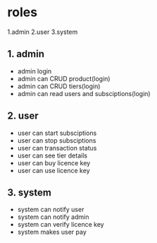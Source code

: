 # roles

1.admin
2.user
3.system

## 1. admin
- admin login
- admin can CRUD product(login)
- admin can CRUD tiers(login)
- admin can read users and subsciptions(login)

## 2. user
- user can start subsciptions 
- user can stop subsciptions 
- user can transaction status
- user can see tier details
- user can buy licence key 
- user can use licence key

## 3. system
- system can notify user
- system can notify admin
- system can verify licence key
- system makes user pay
